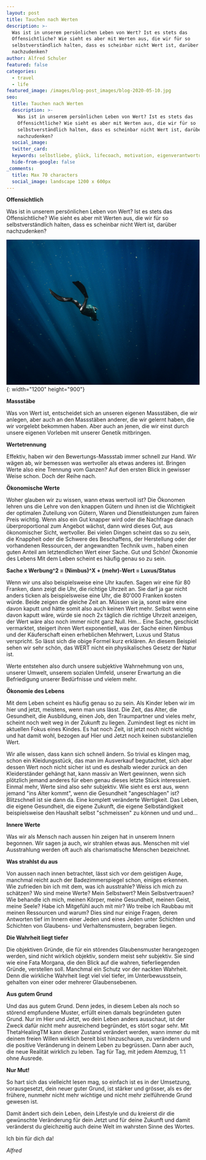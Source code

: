 ```yaml
---
layout: post
title: Tauchen nach Werten
description: >-
  Was ist in unserem persönlichen Leben von Wert? Ist es stets das
  Offensichtliche? Wie sieht es aber mit Werten aus, die wir für so
  selbstverständlich halten, dass es scheinbar nicht Wert ist, darüber
  nachzudenken? 
author: Alfred Schuler
featured: false
categories:
  - travel
  - life
featured_image: /images/blog-post_images/blog-2020-05-10.jpg
seo:
  title: Tauchen nach Werten
  description: >-
    Was ist in unserem persönlichen Leben von Wert? Ist es stets das
    Offensichtliche? Wie sieht es aber mit Werten aus, die wir für so
    selbstverständlich halten, dass es scheinbar nicht Wert ist, darüber
    nachzudenken?
  social_image:
  twitter_card:
  keywords: selbstliebe, glück, lifecoach, motivation, eigenverantwortung, philosophie
  hide-from-google: false
_comments:
  title: Max 70 characters
  social_image: landscape 1200 x 600px
---
```

**Offensichtlich**

Was ist in unserem persönlichen Leben von Wert? Ist es stets das Offensichtliche? Wie sieht es aber mit Werten aus, die wir für so selbstverständlich halten, dass es scheinbar nicht Wert ist, darüber nachzudenken?

![](/images/blog-post_images/blog-2020-05-10.jpg){: width="1200" height="900"}

**Massstäbe**

Was von Wert ist, entscheidet sich an unseren eigenen Massstäben, die wir anlegen, aber auch an den Massstäben anderer, die wir gelernt haben, die wir vorgelebt bekommen haben. Aber auch an jenen, die wir einst durch unsere eigenen Vorleben mit unserer Genetik mitbringen.

**Wertetrennung**

Effektiv, haben wir den Bewertungs-Massstab immer schnell zur Hand. Wir wägen ab, wir bemessen was wertvoller als etwas anderes ist. Bringen Werte also eine Trennung vom Ganzen? Auf den ersten Blick in gewisser Weise schon. Doch der Reihe nach.

**Ökonomische Werte**

Woher glauben wir zu wissen, wann etwas wertvoll ist? Die Ökonomen lehren uns die Lehre von den knappen Gütern und ihnen ist die Wichtigkeit der optimalen Zuteilung von Gütern, Waren und Dienstleistungen zum fairen Preis wichtig. Wenn also ein Gut knapper wird oder die Nachfrage danach überproportional zum Angebot wächst, dann wird dieses Gut, aus ökonomischer Sicht, wertvoller. Bei vielen Dingen scheint das so zu sein, die Knappheit oder die Schwere des Beschaffens, der Herstellung oder der vorhandenen Ressourcen, der angewandten Technik uvm., haben einen guten Anteil am letztendlichen Wert einer Sache. Gut und Schön\! Ökonomie des Lebens Mit dem Leben scheint es häufig genau so zu sein.

**Sache x Werbung^2 = (Nimbus)^X + (mehr)-Wert = Luxus/Status**

Wenn wir uns also beispielsweise eine Uhr kaufen. Sagen wir eine für 80 Franken, dann zeigt die Uhr, die richtige Uhrzeit an. Sie darf ja gar nicht anders ticken als beispielsweise eine Uhr, die 80'000 Franken kosten würde. Beide zeigen die gleiche Zeit an. Müssen sie ja, sonst wäre eine davon kaputt und hätte somit also auch keinen Wert mehr. Selbst wenn eine davon kaputt wäre, würde sie noch 2x täglich die richtige Uhrzeit anzeigen, der Wert wäre also noch immer nicht ganz Null. Hm... Eine Sache, geschickt vermarktet, steigert ihren Wert exponentiell, was der Sache einen Nimbus und der Käuferschaft einen erheblichen Mehrwert, Luxus und Status verspricht. So lässt sich die obige Formel kurz erklären. An diesem Beispiel sehen wir sehr schön, das WERT nicht ein physikalisches Gesetz der Natur ist.

Werte entstehen also durch unsere subjektive Wahrnehmung von uns, unserer Umwelt, unserem sozialen Umfeld, unserer Erwartung an die Befriedigung unserer Bedürfnisse und vielem mehr.

**Ökonomie des Lebens**

Mit dem Leben scheint es häufig genau so zu sein. Als Kinder leben wir im hier und jetzt, meistens, wenn man uns lässt. Die Zeit, das Alter, die Gesundheit, die Ausbildung, einen Job, den Traumpartner und vieles mehr, scheint noch weit weg in der Zukunft zu liegen. Zumindest liegt es nicht im aktuellen Fokus eines Kindes. Es hat noch Zeit, ist jetzt noch nicht wichtig und hat damit wohl, bezogen auf Hier und Jetzt noch keinen substanziellen Wert.

Wir alle wissen, dass kann sich schnell ändern. So trivial es klingen mag, schon ein Kleidungsstück, das man im Ausverkauf begutachtet, sich aber dessen Wert noch nicht sicher ist und es deshalb wieder zurück an den Kleiderständer gehängt hat, kann massiv an Wert gewinnen, wenn sich plötzlich jemand anderes für eben genau dieses letzte Stück interessiert. Einmal mehr, Werte sind also sehr subjektiv. Wie sieht es erst aus, wenn jemand "ins Alter kommt", wenn die Gesundheit "angeschlagen" ist? Blitzschnell ist sie dann da. Eine komplett veränderte Wertigkeit. Das Leben, die eigene Gesundheit, die eigene Zukunft, die eigene Selbständigkeit beispielsweise den Haushalt selbst "schmeissen" zu können und und und...

**Innere Werte**

Was wir als Mensch nach aussen hin zeigen hat in unserem Innern begonnen. Wir sagen ja auch, wir strahlen etwas aus. Menschen mit viel Ausstrahlung werden oft auch als charismatische Menschen bezeichnet.

**Was strahlst du aus**

Von aussen nach innen betrachtet, lässt sich vor dem geistigen Auge, manchmal reicht auch der Badezimmerspiegel schon, einiges erkennen. Wie zufrieden bin ich mit dem, was ich ausstrahle? Weiss ich mich zu schätzen? Wo sind meine Werte? Mein Selbstwert? Mein Selbstvertrauen? Wie behandle ich mich, meinen Körper, meine Gesundheit, meinen Geist, meine Seele? Habe ich Mitgefühl auch mit mir? Wo treibe ich Raubbau mit meinen Ressourcen und warum? Dies sind nur einige Fragen, deren Antworten tief im Innern einer Jeden und eines Jeden unter Schichten und Schichten von Glaubens- und Verhaltensmustern, begraben liegen.

**Die Wahrheit liegt tiefer**

Die objektiven Gründe, die für ein störendes Glaubensmuster herangezogen werden, sind nicht wirklich objektiv, sondern meist sehr subjektiv. Sie sind wie eine Fata Morgana, die den Blick auf die wahren, tieferliegenden Gründe, verstellen soll. Manchmal ein Schutz vor der nackten Wahrheit. Denn die wirkliche Wahrheit liegt viel viel tiefer, im Unterbewusstsein, gehalten von einer oder mehrerer Glaubensebenen.

**Aus gutem Grund**

Und das aus gutem Grund. Denn jedes, in diesem Leben als noch so störend empfundene Muster, erfüllt einen damals begründeten guten Grund. Nur im Hier und Jetzt, wo dein Leben anders ausschaut, ist der Zweck dafür nicht mehr ausreichend begründet, es stört sogar sehr. Mit ThetaHealingTM kann dieser Zustand verändert werden, wann immer du mit deinem freien Willen wirklich bereit bist hinzuschauen, zu verändern und die positive Veränderung in deinem Leben zu begrüssen. Dann aber auch, die neue Realität wirklich zu leben. Tag für Tag, mit jedem Atemzug, 1:1 ohne Ausrede.

**Nur Mut\!**

So hart sich das vielleicht lesen mag, so einfach ist es in der Umsetzung, vorausgesetzt, dein neuer guter Grund, ist stärker und grösser, als es der frühere, nunmehr nicht mehr wichtige und nicht mehr zielführende Grund gewesen ist.

Damit ändert sich dein Leben, dein Lifestyle und du kreierst dir die gewünschte Veränderung für dein Jetzt und für deine Zukunft und damit veränderst du gleichzeitig auch deine Welt im wahrsten Sinne des Wortes.

Ich bin für dich da\!

*Alfred*
